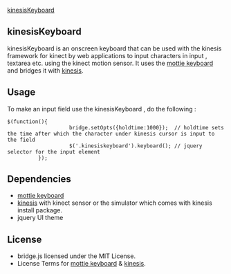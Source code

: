 
[kinesisKeyboard](http://github.com/karyboy/kinesisKeyboard)

## kinesisKeyboard


kinesisKeyboard is an onscreen keyboard that can be used with the kinesis framework for kinect by web applications to input characters in input , textarea etc. using the kinect motion sensor. It uses the [mottie keyboard](https://github.com/Mottie/Keyboard) and bridges it with [kinesis](http://kinesis.io).

## Usage


To make an input field use the kinesisKeyboard , do the following :

	$(function(){
                        bridge.setOpts({holdtime:1000});  // holdtime sets the time after which the character under kinesis cursor is input to the field
                        $('.kinesiskeyboard').keyboard(); // jquery selector for the input element 
              });

## Dependencies


* [mottie keyboard](https://github.com/Mottie/Keyboard)
* [kinesis](http://kinesis.io) with kinect sensor or the simulator which comes with kinesis install package.
* jquery UI theme

## License


* bridge.js licensed under the MIT License.
* License Terms for [mottie keyboard](https://github.com/Mottie/Keyboard) & [kinesis](http://kinesis.io).